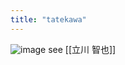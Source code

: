 ```yaml
---
title: "tatekawa"
---
```


![image](https://gyazo.com/045a67a3f0f5b88349ece625fe3699b0/thumb/1000)
see [[立川 智也]]
